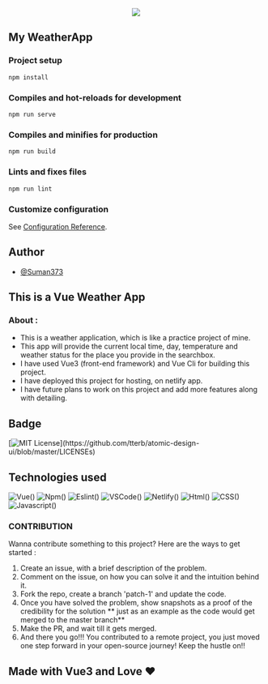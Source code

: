 <p align="center"><img src="https://user-images.githubusercontent.com/95040233/171010826-40b169e4-a0bd-4274-a886-962c5bb48109.png" ></p>

## My WeatherApp

### Project setup
```
npm install
```
### Compiles and hot-reloads for development
```
npm run serve
```
### Compiles and minifies for production
```
npm run build
```
### Lints and fixes files
```
npm run lint
```
### Customize configuration
See [Configuration Reference](https://cli.vuejs.org/config/).


## Author

- [@Suman373](https://www.github.com/Suman373)

## This is a Vue Weather App
### About :

- This is a weather application, which is like a practice project of mine.
- This app will provide the current local time, day, temperature and weather status for the place you provide in the searchbox.
- I have used Vue3 (front-end framework) and Vue Cli for building this project.
- I have deployed this project for hosting, on netlify app.
- I have future plans to work on this project and add more features along with detailing.

## Badge

[![MIT License](https://img.shields.io/apm/l/atomic-design-ui.svg?)](https://github.com/tterb/atomic-design-ui/blob/master/LICENSEs)


## Technologies used

![Vue()](https://img.shields.io/badge/Vue.js-35495E?style=for-the-badge&logo=vuedotjs&logoColor=4FC08D) ![Npm()](https://img.shields.io/badge/npm-CB3837?style=for-the-badge&logo=npm&logoColor=white) ![Eslint()](https://img.shields.io/badge/eslint-3A33D1?style=for-the-badge&logo=eslint&logoColor=white) ![VSCode()](https://img.shields.io/badge/Visual_Studio_Code-0078D4?style=for-the-badge&logo=visual%20studio%20code&logoColor=white) ![Netlify()](https://img.shields.io/badge/Netlify-00C7B7?style=for-the-badge&logo=netlify&logoColor=white) ![Html()](https://img.shields.io/badge/HTML5-E34F26?style=for-the-badge&logo=html5&logoColor=white) ![CSS()](https://img.shields.io/badge/CSS3-1572B6?style=for-the-badge&logo=css3&logoColor=white) ![Javascript()](https://img.shields.io/badge/JavaScript-323330?style=for-the-badge&logo=javascript&logoColor=F7DF1E)

### CONTRIBUTION 
Wanna contribute something to this project? Here are the ways to get started : 
1. Create an issue, with a brief description of the problem.
2. Comment on the issue, on how you can solve it and the intuition behind it.
3. Fork the repo, create a branch 'patch-1' and update the code.
4. Once you have solved the problem, show snapshots as a proof of the credibility for the solution ** just as an example as the code would get merged to the master branch** 
5. Make the PR, and wait till it gets merged.
6. And there you go!!! You contributed to a remote project, you just moved one step forward in your open-source journey! Keep the hustle on!!

## Made with Vue3 and Love &#10084;


